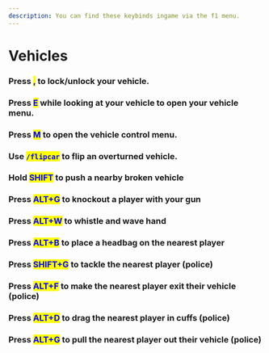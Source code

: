```yaml
---
description: You can find these keybinds ingame via the f1 menu.
---
```


# Vehicles

### Press <mark style="color:blue;">,</mark> to lock/unlock your vehicle.

### Press <mark style="color:blue;">E</mark> while looking at your vehicle to open your vehicle menu.

### Press <mark style="color:blue;">M</mark> to open the vehicle control menu.

### Use <mark style="color:blue;">`/flipcar`</mark> to flip an overturned vehicle.

### Hold <mark style="color:blue;">SHIFT</mark> to push a nearby broken vehicle

### Press <mark style="color:blue;">ALT+G</mark> to knockout a player with your gun

### Press <mark style="color:blue;">ALT+W</mark> to whistle and wave hand

### Press <mark style="color:blue;">ALT+B</mark> to place a headbag on the nearest player

### Press <mark style="color:blue;">SHIFT+G</mark> to tackle the nearest player (police)

### Press <mark style="color:blue;">ALT+F</mark> to make the nearest player exit their vehicle (police)

### Press <mark style="color:blue;">ALT+D</mark> to drag the nearest player in cuffs (police)

### Press <mark style="color:blue;">ALT+G</mark> to pull the nearest player out their vehicle (police)
